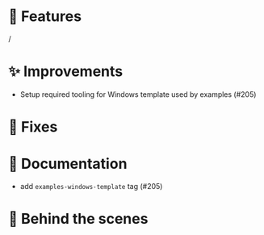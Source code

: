 # 🌟 Features

/

# ✨ Improvements

- Setup required tooling for Windows template used by examples (#205)

# 🔧 Fixes



# 📖 Documentation

- add `examples-windows-template` tag (#205)

# 🧰 Behind the scenes

